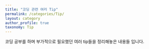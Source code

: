 ```yaml
---
title: "코딩 관련 여러 Tip"
permalink: /categories/Tip/
layout: category
author_profile: true
taxonomy: Tip
---
```


코딩 공부를 하며 부가적으로 필요했던 여러 tip들을 정리해놓은 내용들 입니다.
